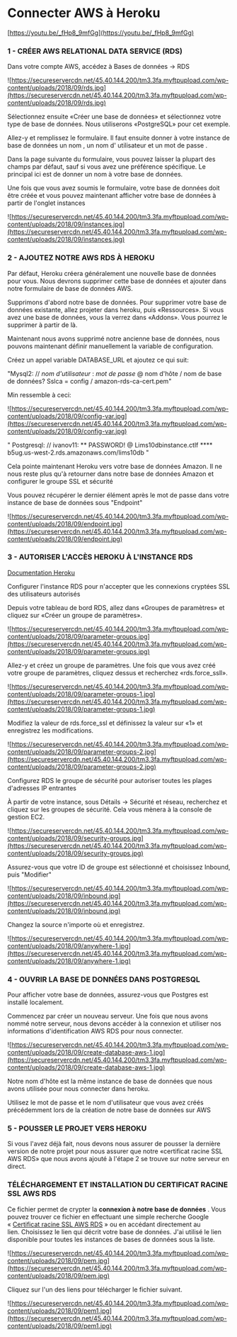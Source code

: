 # Connecter AWS à Heroku

[https://youtu.be/_fHp8_9mfGg](https://youtu.be/_fHp8_9mfGg)

### **1 - CRÉER AWS RELATIONAL DATA SERVICE (RDS)**

Dans votre compte AWS, accédez à Bases de données -> RDS

![https://secureservercdn.net/45.40.144.200/tm3.3fa.myftpupload.com/wp-content/uploads/2018/09/rds.jpg](https://secureservercdn.net/45.40.144.200/tm3.3fa.myftpupload.com/wp-content/uploads/2018/09/rds.jpg)

Sélectionnez ensuite «Créer une base de données» et sélectionnez votre type de base de données. Nous utiliserons «PostgreSQL» pour cet exemple.

Allez-y et remplissez le formulaire. Il faut ensuite donner à votre instance de base de données un nom , un nom d' utilisateur et un mot de passe .

Dans la page suivante du formulaire, vous pouvez laisser la plupart des champs par défaut, sauf si vous avez une préférence spécifique. Le principal ici est de donner un nom à votre base de données.

Une fois que vous avez soumis le formulaire, votre base de données doit être créée et vous pouvez maintenant afficher votre base de données à partir de l'onglet instances

![https://secureservercdn.net/45.40.144.200/tm3.3fa.myftpupload.com/wp-content/uploads/2018/09/instances.jpg](https://secureservercdn.net/45.40.144.200/tm3.3fa.myftpupload.com/wp-content/uploads/2018/09/instances.jpg)

### **2 - AJOUTEZ NOTRE AWS RDS À HEROKU**

Par défaut, Heroku créera généralement une nouvelle base de données pour vous. Nous devrons supprimer cette base de données et ajouter dans notre formulaire de base de données AWS.

Supprimons d'abord notre base de données. Pour supprimer votre base de données existante, allez projeter dans heroku, puis «Ressources». Si vous avez une base de données, vous la verrez dans «Addons». Vous pourrez le supprimer à partir de là. 

Maintenant  nous avons supprimé notre ancienne base de données, nous pouvons maintenant définir manuellement la variable de configuration.

Créez un appel variable DATABASE_URL et ajoutez ce qui suit:

"Mysql2: // *nom d'utilisateur* : *mot de passe* @ nom d'hôte / nom de base de données? Sslca = config / amazon-rds-ca-cert.pem"

Min ressemble à ceci:

![https://secureservercdn.net/45.40.144.200/tm3.3fa.myftpupload.com/wp-content/uploads/2018/09/config-var.jpg](https://secureservercdn.net/45.40.144.200/tm3.3fa.myftpupload.com/wp-content/uploads/2018/09/config-var.jpg)

" Postgresql: // ivanov11: ** PASSWORD! @ Lims10dbinstance.ctlf **** b5ug.us-west-2.rds.amazonaws.com/lims10db "

Cela pointe maintenant Heroku vers votre base de données Amazon. Il ne nous reste plus qu'à retourner dans notre base de données Amazon et configurer le groupe SSL et sécurité

Vous pouvez récupérer le dernier élément après le mot de passe dans votre instance de base de données sous "Endpoint"

![https://secureservercdn.net/45.40.144.200/tm3.3fa.myftpupload.com/wp-content/uploads/2018/09/endpoint.jpg](https://secureservercdn.net/45.40.144.200/tm3.3fa.myftpupload.com/wp-content/uploads/2018/09/endpoint.jpg)

### **3 - AUTORISER L'ACCÈS HEROKU À L'INSTANCE RDS**

[Documentation Heroku](https://devcenter.heroku.com/articles/amazon-rds)

Configurer l'instance RDS pour n'accepter que les connexions cryptées SSL des utilisateurs autorisés

Depuis votre tableau de bord RDS, allez dans «Groupes de paramètres» et cliquez sur «Créer un groupe de paramètres».

![https://secureservercdn.net/45.40.144.200/tm3.3fa.myftpupload.com/wp-content/uploads/2018/09/parameter-groups.jpg](https://secureservercdn.net/45.40.144.200/tm3.3fa.myftpupload.com/wp-content/uploads/2018/09/parameter-groups.jpg)

Allez-y et créez un groupe de paramètres. Une fois que vous avez créé votre groupe de paramètres, cliquez dessus et recherchez «rds.force_ssll».

![https://secureservercdn.net/45.40.144.200/tm3.3fa.myftpupload.com/wp-content/uploads/2018/09/parameter-groups-1.jpg](https://secureservercdn.net/45.40.144.200/tm3.3fa.myftpupload.com/wp-content/uploads/2018/09/parameter-groups-1.jpg)

Modifiez la valeur de rds.force_ssl et définissez la valeur sur «1» et enregistrez les modifications.

![https://secureservercdn.net/45.40.144.200/tm3.3fa.myftpupload.com/wp-content/uploads/2018/09/parameter-groups-2.jpg](https://secureservercdn.net/45.40.144.200/tm3.3fa.myftpupload.com/wp-content/uploads/2018/09/parameter-groups-2.jpg)

Configurez RDS le groupe de sécurité pour autoriser toutes les plages d'adresses IP entrantes

À partir de votre instance, sous Détails → Sécurité et réseau, recherchez et cliquez sur les groupes de sécurité. Cela vous mènera à la console de gestion EC2.

![https://secureservercdn.net/45.40.144.200/tm3.3fa.myftpupload.com/wp-content/uploads/2018/09/security-groups.jpg](https://secureservercdn.net/45.40.144.200/tm3.3fa.myftpupload.com/wp-content/uploads/2018/09/security-groups.jpg)

Assurez-vous que votre ID de groupe est sélectionné et choisissez Inbound, puis "Modifier"

![https://secureservercdn.net/45.40.144.200/tm3.3fa.myftpupload.com/wp-content/uploads/2018/09/inbound.jpg](https://secureservercdn.net/45.40.144.200/tm3.3fa.myftpupload.com/wp-content/uploads/2018/09/inbound.jpg)

Changez la source n'importe où et enregistrez.

![https://secureservercdn.net/45.40.144.200/tm3.3fa.myftpupload.com/wp-content/uploads/2018/09/anywhere-1.jpg](https://secureservercdn.net/45.40.144.200/tm3.3fa.myftpupload.com/wp-content/uploads/2018/09/anywhere-1.jpg)

### **4 - OUVRIR LA BASE DE DONNÉES DANS POSTGRESQL**

Pour afficher votre base de données, assurez-vous que Postgres est installé localement.

Commencez par créer un nouveau serveur. Une fois que nous avons nommé notre serveur, nous devons accéder à la connexion et utiliser nos informations d'identification AWS RDS pour nous connecter.

![https://secureservercdn.net/45.40.144.200/tm3.3fa.myftpupload.com/wp-content/uploads/2018/09/create-database-aws-1.jpg](https://secureservercdn.net/45.40.144.200/tm3.3fa.myftpupload.com/wp-content/uploads/2018/09/create-database-aws-1.jpg)

Notre nom d'hôte est la même instance de base de données que nous avons utilisée pour nous connecter dans heroku.

Utilisez le mot de passe et le nom d'utilisateur que vous avez créés précédemment lors de la création de notre base de données sur AWS

### **5 - POUSSER LE PROJET VERS HEROKU**

Si vous l'avez déjà fait, nous devons nous assurer de pousser la dernière version de notre projet pour nous assurer que notre «certificat racine SSL AWS RDS» que nous avons ajouté à l'étape 2 se trouve sur notre serveur en direct.

### **TÉLÉCHARGEMENT ET INSTALLATION DU CERTIFICAT RACINE SSL AWS RDS**

Ce fichier permet de crypter la **connexion à notre base de données** . Vous pouvez trouver ce fichier en effectuant une simple recherche Google « [Certificat racine SSL AWS RDS](https://docs.aws.amazon.com/AmazonRDS/latest/UserGuide/UsingWithRDS.SSL.html) » ou en accédant directement au lien. Choisissez le lien qui décrit votre base de données. J'ai utilisé le lien disponible pour toutes les instances de bases de données sous la liste.

![https://secureservercdn.net/45.40.144.200/tm3.3fa.myftpupload.com/wp-content/uploads/2018/09/pem.jpg](https://secureservercdn.net/45.40.144.200/tm3.3fa.myftpupload.com/wp-content/uploads/2018/09/pem.jpg)

Cliquez sur l'un des liens pour télécharger le fichier suivant.

![https://secureservercdn.net/45.40.144.200/tm3.3fa.myftpupload.com/wp-content/uploads/2018/09/pem1.jpg](https://secureservercdn.net/45.40.144.200/tm3.3fa.myftpupload.com/wp-content/uploads/2018/09/pem1.jpg)